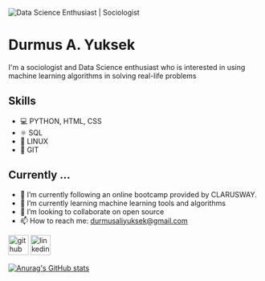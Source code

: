 ![Data Science Enthusiast | Sociologist](https://materibelajar.co.id/wp-content/uploads/2019/02/Data.jpg)

# Durmus A. Yuksek

I'm a sociologist and Data Science enthusiast who is interested in using machine learning algorithms in solving real-life problems

## Skills 
* 💻 PYTHON, HTML, CSS
* ⚛️ SQL
* 🐧 LINUX
* 📱 GIT

## Currently ...
* 🔭 I’m currently following an online bootcamp provided by CLARUSWAY. 
* 🌱 I’m currently learning machine learning tools and algorithms  
* 👯 I’m looking to collaborate on open source 
* 📫 How to reach me: durmusaliyuksek@gmail.com 


[<img src='https://cdn.jsdelivr.net/npm/simple-icons@3.0.1/icons/github.svg' alt='github' height='40'>](https://github.com/durmusayuksek)  [<img src='https://cdn.jsdelivr.net/npm/simple-icons@3.0.1/icons/linkedin.svg' alt='linkedin' height='40'>](https://www.linkedin.com/in/durmusayuksek/)  



[![Anurag's GitHub stats](https://github-readme-stats.vercel.app/api?username=durmusayuksek)](https://github.com/anuraghazra/github-readme-stats)



<!---
durmusayuksek/durmusayuksek is a ✨ special ✨ repository because its `README.md` (this file) appears on your GitHub profile.
You can click the Preview link to take a look at your changes.
--->
